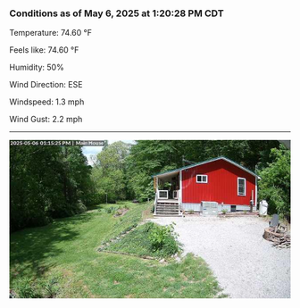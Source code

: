 ### Conditions as of May 6, 2025 at 1:20:28 PM CDT 

Temperature: 74.60 &deg;F

Feels like: 74.60 &deg;F

Humidity: 50%

Wind Direction: ESE

Windspeed: 1.3 mph

Wind Gust: 2.2 mph

---

<img src="./images/latest.jpeg"/>

